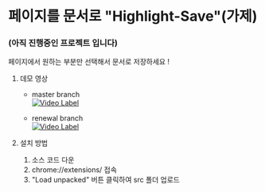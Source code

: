 # 페이지를 문서로 "Highlight-Save"(가제)

### (아직 진행중인 프로젝트 입니다)

페이지에서 원하는 부분만 선택해서 문서로 저장하세요 !

1. 데모 영상

   - master branch</br>
     [![Video Label](http://img.youtube.com/vi/8zty4U6jumA/0.jpg)](https://www.youtube.com/watch?v=8zty4U6jumA)

   - renewal branch</br>
     [![Video Label](http://img.youtube.com/vi/6CElqfeamIg/0.jpg)](https://www.youtube.com/watch?v=6CElqfeamIg)

2. 설치 방법

   1. 소스 코드 다운
   2. chrome://extensions/ 접속
   3. "Load unpacked" 버튼 클릭하여 src 폴더 업로드
